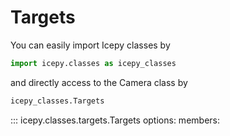 # Targets

You can easily import Icepy classes by

```python
import icepy.classes as icepy_classes
```

and directly access to the Camera class by

```python
icepy_classes.Targets
```

::: icepy.classes.targets.Targets
    options:
      members:
      